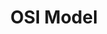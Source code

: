 ---
title: OSI Model
layout: home
parent: Network+ 
grand_parent: CompTIA
has_children: true
permalink: /education/comptia/network-plus/osi-model/
---